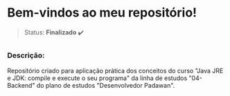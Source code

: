 # Bem-vindos ao meu repositório!

>Status: **Finalizado** ✔️

##

### **Descrição:** 

Repositório criado para aplicação prática dos conceitos do curso "Java JRE e JDK: compile e execute o seu programa" da linha de estudos "04-Backend" do plano de estudos "Desenvolvedor Padawan".
